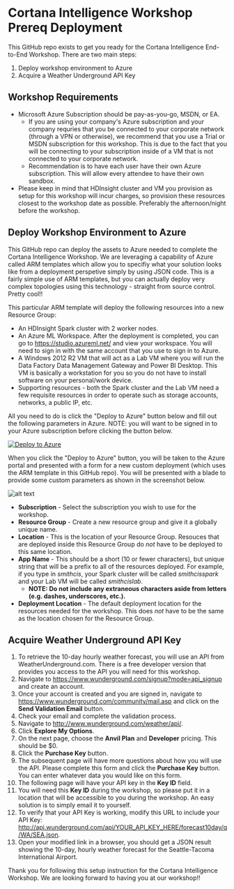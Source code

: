 # Cortana Intelligence Workshop Prereq Deployment

This GitHub repo exists to get you ready for the Cortana Intelligence End-to-End Workshop. There are two main steps:

1. Deploy workshop environment to Azure
2. Acquire a Weather Underground API Key

## Workshop Requirements

- Microsoft Azure Subscription should be pay-as-you-go, MSDN, or EA.
   - If you are using your company's Azure subscription and your company requries that you be connected to your corporate network (through a VPN or otherwise), we recommend that you use a Trial or MSDN subscription for this workshop. This is due to the fact that you will be connecting to your subscription inside of a VM that is not connected to your corporate network.
   - Recommendation is to have each user have their own Azure subscription. This will allow every attendee to have their own sandbox.
- Please keep in mind that HDInsight cluster and VM you provision as setup for this workshop will incur charges, so provision these resources closest to the workshop date as possible.  Preferably the afternoon/night before the workshop.

## Deploy Workshop Environment to Azure

This GitHub repo can deploy the assets to Azure needed to complete the Cortana Intelligence Workshop. We are leveraging a capability of Azure called ARM templates which allow you to specifiy what your solution looks like from a deployment perspetive simply by using JSON code. This is a fairly simple use of ARM templates, but you can actually deploy very complex topologies using this technology - straight from source control. Pretty cool!!

This particular ARM template will deploy the following resources into a new Resource Group:

* An HDInsight Spark cluster with 2 worker nodes.
* An Azure ML Workspace. After the deployment is completed, you can go to https://studio.azureml.net/ and view your workspace. You will need to sign in with the same account that you use to sign in to Azure.
* A Windows 2012 R2 VM that will act as a Lab VM where you will run the Data Factory Data Management Gateway and Power BI Desktop. This VM is basically a workstation for you so you do not have to install software on your personal/work device.
* Supporting resources - both the Spark cluster and the Lab VM need a few requisite resources in order to operate such as storage accounts, networks, a public IP, etc.

All you need to do is click the "Deploy to Azure" button below and fill out the following parameters in Azure. NOTE: you will want to be signed in to your Azure subscription before clicking the button below.

[![Deploy to Azure](http://azuredeploy.net/deploybutton.png)](https://portal.azure.com/#create/Microsoft.Template/uri/https%3A%2F%2Fraw.githubusercontent.com%2Fxlegend1024%2FCortanaIntelligenceWorkshopPrereqDeployment%2Fmaster%2Fazuredeploy.json)

When you click the "Deploy to Azure" button, you will be taken to the Azure portal and presented with a form for a new custom deployment (which uses the ARM template in this GitHub repo). You will be presented with a blade to provide some custom parameters as shown in the screenshot below.

![alt text](images/prereqparms.PNG "Azure Deployment GUI")

* **Subscription** - Select the subscription you wish to use for the workshop.
* **Resource Group** - Create a new resource group and give it a globally unique name.
* **Location** - This is the location of your Resource Group. Resouces that are deployed inside this Resource Group do *not* have to be deployed to this same location.
* **App Name** - This should be a short (10 or fewer characters), but unique string that will be a prefix to all of the resources deployed. For example, if you type in *smithcis*, your Spark cluster will be called *smithcisspark* and your Lab VM will be called *smithcislab*.
    * **NOTE: Do not include any extraneous characters aside from letters (e.g. dashes, underscores, etc.).**
* **Deployment Location** - The default deployment location for the resources needed for the workshop. This does *not* have to be the same as the location chosen for the Resource Group.

## Acquire Weather Underground API Key

1. To retrieve the 10-day hourly weather forecast, you will use an API from WeatherUnderground.com. There is a free developer version that provides you access to the API you will need for this workshop.
1. Navigate to https://www.wunderground.com/signup?mode=api_signup and create an account.
1. Once your account is created and you are signed in, navigate to https://www.wunderground.com/community/mail.asp and click on the **Send Validation Email** button.
3. Check your email and complete the validation process.
3. Navigate to http://www.wunderground.com/weather/api/.
3. Click **Explore My Options**.
3. On the next page, choose the **Anvil Plan** and **Developer** pricing. This should be $0.
3. Click the **Purchase Key** button.
3. The subsequent page will have more questions about how you will use the API. Please complete this form and click the **Purchase Key** button. You can enter whatever data you would like on this form.
3. The following page will have your API key in the **Key ID** field.
15.	You will need this **Key ID** during the workshop, so please put it in a location that will be accessible to you during the workshop. An easy solution is to simply email it to yourself.
16.	To verify that your API Key is working, modify this URL to include your API Key: http://api.wunderground.com/api/YOUR_API_KEY_HERE/forecast10day/q/WA/SEA.json.
17.	Open your modified link in a browser, you should get a JSON result showing the 10-day, hourly weather forecast for the Seattle-Tacoma International Airport.

Thank you for following this setup instruction for the Cortana Intelligence Workshop. We are looking forward to having you at our workshop!!
